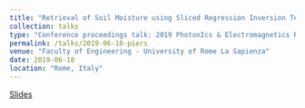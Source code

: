 ```yaml
---
title: "Retrieval of Soil Moisture using Sliced Regression Inversion Technique"
collection: talks
type: "Conference proceedings talk: 2019 PhotonIcs & Electromagnetics Research Symposium-Spring (PIERS-Spring)"
permalink: /talks/2019-06-18-piers
venue: "Faculty of Engineering - University of Rome La Sapienza" 
date: 2019-06-18
location: "Rome, Italy"
---
```


[Slides](\files\piers_presentation.pdf)
